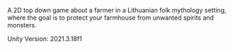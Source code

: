 A 2D top down game about a farmer in a Lithuanian folk mythology setting, where the goal is to protect your farmhouse from unwanted spirits and monsters.

Unity Version: 2021.3.18f1
